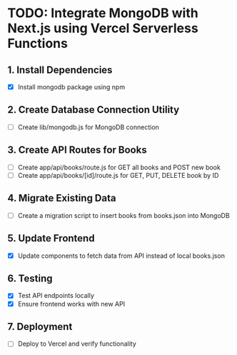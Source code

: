 # TODO: Integrate MongoDB with Next.js using Vercel Serverless Functions

## 1. Install Dependencies
- [x] Install mongodb package using npm

## 2. Create Database Connection Utility
- [ ] Create lib/mongodb.js for MongoDB connection

## 3. Create API Routes for Books
- [ ] Create app/api/books/route.js for GET all books and POST new book
- [ ] Create app/api/books/[id]/route.js for GET, PUT, DELETE book by ID

## 4. Migrate Existing Data
- [ ] Create a migration script to insert books from books.json into MongoDB

## 5. Update Frontend
- [x] Update components to fetch data from API instead of local books.json

## 6. Testing
- [x] Test API endpoints locally
- [x] Ensure frontend works with new API

## 7. Deployment
- [ ] Deploy to Vercel and verify functionality
